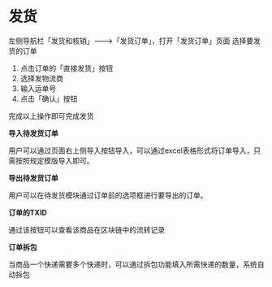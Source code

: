# 发货

左侧导航栏「发货和核销」---&gt;「发货订单」，打开「发货订单」页面 选择要发货的订单

1. 点击订单的「直接发货」按钮
2. 选择发物流商
3. 输入运单号
4. 点击「确认」按钮

完成以上操作即可完成发货

**导入待发货订单**

用户可以通过页面右上侧导入按钮导入，可以通过excel表格形式将订单导入，只需按照规定模版导入即可。

**导出待发货订单**

用户可以在待发货模块通过订单前的选项框进行要导出的订单。

**订单的TXID**

通过该按钮可以查看该商品在区块链中的流转记录

**订单拆包**

当商品一个快递需要多个快递时，可以通过拆包功能填入所需快递的数量，系统自动拆包

